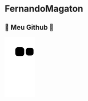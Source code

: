 # FernandoMagaton








## :snake: Meu Github :snake:
![](https://github.com/vaamonde/vaamonde/blob/output/github-contribution-grid-snake.svg)
